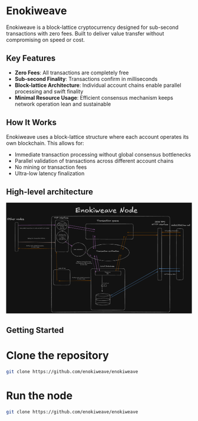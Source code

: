 # Enokiweave

Enokiweave is a block-lattice cryptocurrency designed for sub-second transactions with zero fees. Built to deliver value transfer without compromising on speed or cost.

## Key Features

- **Zero Fees**: All transactions are completely free
- **Sub-second Finality**: Transactions confirm in milliseconds
- **Block-lattice Architecture**: Individual account chains enable parallel processing and swift finality
- **Minimal Resource Usage**: Efficient consensus mechanism keeps network operation lean and sustainable

## How It Works

Enokiweave uses a block-lattice structure where each account operates its own blockchain. This allows for:

- Immediate transaction processing without global consensus bottlenecks
- Parallel validation of transactions across different account chains
- No mining or transaction fees
- Ultra-low latency finalization

## High-level architecture
![Project Logo](./assets/architecture.png)

## Getting Started

# Clone the repository
```bash
git clone https://github.com/enokiweave/enokiweave
```

# Run the node
```bash
git clone https://github.com/enokiweave/enokiweave
```
